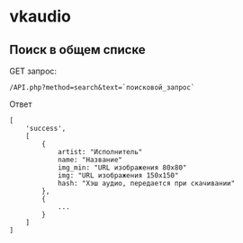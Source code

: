 # vkaudio
## Поиск в общем списке
GET запрос:
```
/API.php?method=search&text=`поисковой_запрос`
```
Ответ
```
[
    'success',
    [
        {
            artist: "Исполнитель"
            name: "Название"
            img_min: "URL изображения 80х80"
            img: "URL изображения 150х150"
            hash: "Хэш аудио, передается при скачивании"
        },
        {
            ...
        }
    ]
]
```
